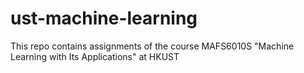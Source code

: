 # ust-machine-learning
This repo contains assignments of the course MAFS6010S "Machine Learning with Its Applications" at HKUST
